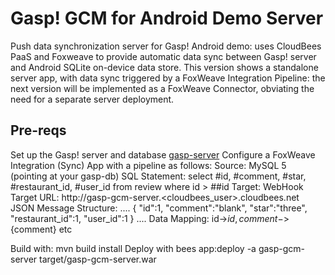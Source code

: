 Gasp! GCM for Android Demo Server
==================================================

Push data synchronization server for Gasp! Android demo: uses CloudBees PaaS and Foxweave to provide automatic data sync between Gasp! server and Android SQLite on-device data store. This version shows a standalone server app, with data sync triggered by a FoxWeave Integration Pipeline: the next version will be implemented as a FoxWeave Connector, obviating the need for a separate server deployment.

Pre-reqs
--------

Set up the Gasp! server and database [gasp-server](https://github.com/cloudbees/gasp-server)
Configure a FoxWeave Integration (Sync) App with a pipeline as follows:
Source: MySQL 5 (pointing at your gasp-db)
SQL Statement: select #id, #comment, #star, #restaurant_id, #user_id from review where id > ##id
Target: WebHook
Target URL: http://gasp-gcm-server.<cloudbees_user>.cloudbees.net
JSON Message Structure:
....
{
    "id":1, 
    "comment":"blank", 
    "star":"three", 
    "restaurant_id":1, 
    "user_id":1
}
....
Data Mapping: id->${id}, comment->${comment} etc

Build with: mvn build install
Deploy with bees app:deploy -a gasp-gcm-server target/gasp-gcm-server.war 
